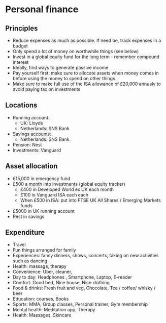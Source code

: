 # Personal finance

## Principles
- Reduce expenses as much as possible. If need be, track expenses in a budget
- Only spend a lot of money on worthwhile things (see below)
- Invest in a global equity fund for the long term - remember compound interest 
- Ideally, find ways to generate passive income
- Pay yourself first: make sure to allocate assets when money comes in before using the money to spend on other things
- Make sure to make full use of the ISA allowance of £20,000 annualy to avoid paying tax on investments

## Locations 
- Running account: 
    - UK: Lloyds 
    - Netherlands: SNS Bank
- Savings accounts: 
    - Netherlands: SNS Bank.
- Pension: Nest 
- Investments: Vanguard

## Asset allocation
- £15,000 in emergency fund 
- £500 a month into investments (global equity tracker)
    - £400 in Developed World ex UK each month
    - £100 in Vanguard ISA each each
    - When £500 in ISA: put into FTSE UK All Shares / Emerging Markets funds  
- £5000 in UK running account 
- Rest in savings

## Expenditure
- Travel
- Fun things arranged for family 
- Experiences: fancy dinners, shows, concerts, taking on new activities such as dancing
- Health: massage, therapy 
- Convenience: Uber, cleaner, 
- Day to day: Headphones , Smartphone, Laptop, E-reader
- Comfort: Good bed, Nice house, Nice clothing 
- Food & drinks: Fresh fruit and veg, Chocolate, Tea / coffee/ whisky / beer
- Education: courses, Books
- Sports: MMA, Group classes, Personal trainer, Gym membership
- Mental health: Meditation app, Therapy
- Health: Massages, Skincare
